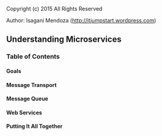 Copyright (c) 2015
All Rights Reserved

Author: Isagani Mendoza (http://itjumpstart.wordpress.com)

## Understanding Microservices

### Table of Contents

#### Goals

#### Message Transport

#### Message Queue

#### Web Services

#### Putting It All Together
